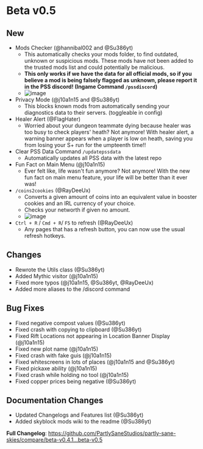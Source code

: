 # Beta v0.5

## New
 + Mods Checker (@hannibal002 and @Su386yt)
   - This automatically checks your mods folder, to find outdated, unknown or suspicious mods. These mods have not been added to the trusted mods list and could potentially be malicious.
   - **This only works if we have the data for all official mods, so if you believe a mod is being falsely flagged as unknown, please report it in the PSS discord! (Ingame Command ``/pssdiscord``)**
   - ![image](https://github.com/PartlySaneStudios/partly-sane-skies/assets/83100266/18b5977a-c6b6-4f83-80bf-61b6a1297946)
 + Privacy Mode (@j10a1n15 and @Su386yt)
   - This blocks known mods from automatically sending your diagnostics data to their servers. (toggleable in config)
 + Healer Alert (@FlagHater)
   - Worried about your dungeon teammate dying because healer was too busy to check players' heath? Not anymore! With healer alert, a warning banner appears when a player is low on heath, saving you from losing your S+ run for the umpteenth time!!
 + Clear PSS Data Command ``/updatepssdata``
   - Automatically updates all PSS data with the latest repo
 + Fun Fact on Main Menu (@j10a1n15)
   - Ever felt like, life wasn't fun anymore? Not anymore! With the new fun fact on main menu feature, your life will be better than it ever was!
 + ``/coins2cookies`` (@RayDeeUx)
   - Converts a given amount of coins into an equivalent value in booster cookies and an IRL currency of your choice.
   - Checks your networth if given no amount.
   - ![image](https://github.com/PartlySaneStudios/partly-sane-skies/assets/83100266/0c8a7f19-9717-4ade-8347-c1b029c05b59)
 + ``Ctrl + R`` / ``Cmd + R``/ ``F5`` to refresh (@RayDeeUx)
   - Any pages that has a refresh button, you can now use the usual refresh hotkeys.

## Changes
 
 - Rewrote the Utils class (@Su386yt)
 - Added Mythic visitor (@j10a1n15)
 - Fixed more typos (@j10a1n15, @Su386yt, @RayDeeUx)
 - Added more aliases to the /discord command

## Bug Fixes
 - Fixed negative compost values (@Su386yt)
 - Fixed crash with copying to clipboard (@Su386yt)
 - Fixed Rift Locations not appearing in Location Banner Display (@j10a1n15)
 - Fixed new plot name (@j10a1n15)
 - Fixed crash with fake guis (@j10a1n15)
 - Fixed whitescreens in lots of places (@j10a1n15 and @Su386yt)
 - Fixed pickaxe ability (@j10a1n15) 
 - Fixed crash while holding no tool (@j10a1n15)
 - Fixed copper prices being negative (@Su386yt)


## Documentation Changes
 - Updated Changelogs and Features list (@Su386yt)
 - Added skyblock mods wiki to the readme (@Su386yt)

**Full Changelog**: https://github.com/PartlySaneStudios/partly-sane-skies/compare/beta-v0.4.1...beta-v0.5